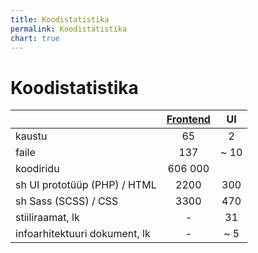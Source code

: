 ```yaml
---
title: Koodistatistika
permalink: Koodistatistika
chart: true
---
```


# Koodistatistika

|             |  [Frontend](https://github.com/e-gov/RIHA-Frontend) |  UI |
|----------|:--------------------:|:------------------------------------------------------------------:|
| kaustu  |  65                      | 2 |  
| faile     |  137 | ~ 10 |
| koodiridu | 606 000 | | 
| sh UI prototüüp (PHP) / HTML | 2200 | 300 | 
| sh Sass (SCSS) / CSS | 3300 | 470 |  
| stiiliraamat, lk | - | 31 |
| infoarhitektuuri dokument, lk | - | ~ 5 | 

 <div id="Diagramm1" style='margin: 10px 0 40px 0px;'></div>

<script>

  function kuvaDiagrammid() {

    // Load the Visualization API and the corechart package.
    google.charts.load('current', {'packages':['corechart']});
    // Set a callback to run when the Google Visualization API is loaded.
    google.charts.setOnLoadCallback(kuva);

    function kuva() {

      // Moodusta andmetabel
      var data = new google.visualization.DataTable();
      data.addColumn('string', 'Projekt');
      data.addColumn('number', 'Stiilimääratlusi, LOC');
      data.addColumn({type:'string', role:'style'});
      data.addRows([
        ['Frontend', 3300, 'color: gold'],
        ['UI', 470, 'color: silver']
      ]);

      // Sea suvandid
      var options = {
        fontName: 'Anonymous Pro',
        'width':300, 'height':300, 
        chartArea: { left:20, top:20, width: '100%', height: '100%' },
        vAxis: { title: 'Stiilimääratlusi, LOC', }

      };

      // Alusta diagrammi
      var chart = new google.visualization.ColumnChart(document.getElementById('Diagramm1'));
      // Joonista diagramm
      chart.draw(data, options);
    }

  }

</script>